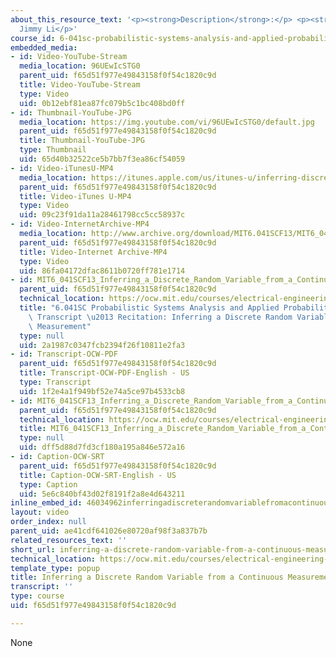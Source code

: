 ```yaml
---
about_this_resource_text: '<p><strong>Description</strong>:</p> <p><strong>Instructor</strong>:
  Jimmy Li</p>'
course_id: 6-041sc-probabilistic-systems-analysis-and-applied-probability-fall-2013
embedded_media:
- id: Video-YouTube-Stream
  media_location: 96UEwIcSTG0
  parent_uid: f65d51f977e49843158f0f54c1820c9d
  title: Video-YouTube-Stream
  type: Video
  uid: 0b12ebf81ea87fc079b5c1bc408bd0ff
- id: Thumbnail-YouTube-JPG
  media_location: https://img.youtube.com/vi/96UEwIcSTG0/default.jpg
  parent_uid: f65d51f977e49843158f0f54c1820c9d
  title: Thumbnail-YouTube-JPG
  type: Thumbnail
  uid: 65d40b32522ce5b7bb7f3ea86cf54059
- id: Video-iTunesU-MP4
  media_location: https://itunes.apple.com/us/itunes-u/inferring-discrete-random/id814580809?i=249378153
  parent_uid: f65d51f977e49843158f0f54c1820c9d
  title: Video-iTunes U-MP4
  type: Video
  uid: 09c23f91da11a28461798cc5cc58937c
- id: Video-InternetArchive-MP4
  media_location: http://www.archive.org/download/MIT6.041SCF13/MIT6_041SCF13_Inferring_a_Discrete_Random_Variable_from_a_Continuous_Measurement_300k.mp4
  parent_uid: f65d51f977e49843158f0f54c1820c9d
  title: Video-Internet Archive-MP4
  type: Video
  uid: 86fa04172dfac8611b0720ff781e1714
- id: MIT6_041SCF13_Inferring_a_Discrete_Random_Variable_from_a_Continuous_Measurement_300k.pdf
  parent_uid: f65d51f977e49843158f0f54c1820c9d
  technical_location: https://ocw.mit.edu/courses/electrical-engineering-and-computer-science/6-041sc-probabilistic-systems-analysis-and-applied-probability-fall-2013/resource-index/inferring-a-discrete-random-variable-from-a-continuous-measurement/MIT6_041SCF13_Inferring_a_Discrete_Random_Variable_from_a_Continuous_Measurement_300k.pdf
  title: "6.041SC Probabilistic Systems Analysis and Applied Probability, Fall 2013\
    \ Transcript \u2013 Recitation: Inferring a Discrete Random Variable from aContinuous\
    \ Measurement"
  type: null
  uid: 2a1987c0347fcb2394f26f10811e2fa3
- id: Transcript-OCW-PDF
  parent_uid: f65d51f977e49843158f0f54c1820c9d
  title: Transcript-OCW-PDF-English - US
  type: Transcript
  uid: 1f2e4a1f949bf52e74a5ce97b4533cb8
- id: MIT6_041SCF13_Inferring_a_Discrete_Random_Variable_from_a_Continuous_Measurement_300k.srt
  parent_uid: f65d51f977e49843158f0f54c1820c9d
  technical_location: https://ocw.mit.edu/courses/electrical-engineering-and-computer-science/6-041sc-probabilistic-systems-analysis-and-applied-probability-fall-2013/resource-index/inferring-a-discrete-random-variable-from-a-continuous-measurement/MIT6_041SCF13_Inferring_a_Discrete_Random_Variable_from_a_Continuous_Measurement_300k.srt
  title: MIT6_041SCF13_Inferring_a_Discrete_Random_Variable_from_a_Continuous_Measurement_300k.srt
  type: null
  uid: dff5d88d7fd3cf180a195a846e572a16
- id: Caption-OCW-SRT
  parent_uid: f65d51f977e49843158f0f54c1820c9d
  title: Caption-OCW-SRT-English - US
  type: Caption
  uid: 5e6c840bf43d02f8191f2a8e4d643211
inline_embed_id: 46034962inferringadiscreterandomvariablefromacontinuousmeasurement95108074
layout: video
order_index: null
parent_uid: ae41cdf641026e80720af98f3a837b7b
related_resources_text: ''
short_url: inferring-a-discrete-random-variable-from-a-continuous-measurement
technical_location: https://ocw.mit.edu/courses/electrical-engineering-and-computer-science/6-041sc-probabilistic-systems-analysis-and-applied-probability-fall-2013/resource-index/inferring-a-discrete-random-variable-from-a-continuous-measurement
template_type: popup
title: Inferring a Discrete Random Variable from a Continuous Measurement
transcript: ''
type: course
uid: f65d51f977e49843158f0f54c1820c9d

---
```

None